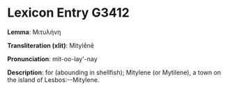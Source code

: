 # Lexicon Entry G3412

**Lemma**: Μιτυλήνη

**Transliteration (xlit)**: Mitylḗnē

**Pronunciation**: mit-oo-lay'-nay

**Description**:
for  (abounding in shellfish); Mitylene (or Mytilene), a town on the island of Lesbos:--Mitylene.
